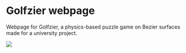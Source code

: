 # Golfzier webpage

Webpage for Golfzier, a physics-based puzzle game on Bezier surfaces made for a university project.

![](Images/gameplay.gif)
